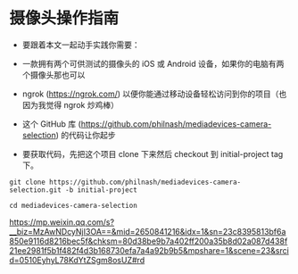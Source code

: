 # 摄像头操作指南

* 要跟着本文一起动手实践你需要：

* 一款拥有两个可供测试的摄像头的 iOS 或 Android 设备，如果你的电脑有两个摄像头那也可以

* ngrok (https://ngrok.com/) 以便你能通过移动设备轻松访问到你的项目（也因为我觉得 ngrok 炒鸡棒）

* 这个 GitHub 库 (https://github.com/philnash/mediadevices-camera-selection)  的代码让你起步

* 要获取代码，先把这个项目 clone 下来然后 checkout 到 initial-project tag 下。

```
git clone https://github.com/philnash/mediadevices-camera-selection.git -b initial-project

cd mediadevices-camera-selection
```
https://mp.weixin.qq.com/s?__biz=MzAwNDcyNjI3OA==&mid=2650841216&idx=1&sn=23c8395813bf6a850e9116d8216bec5f&chksm=80d38be9b7a402ff200a35b8d02a087d438f21ee2981f5b1f482f4d3b168730efa7a4a92b9b5&mpshare=1&scene=23&srcid=0510EyhyL78KdYtZSgm8osUZ#rd
